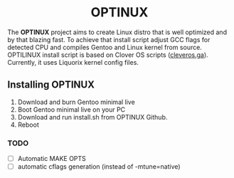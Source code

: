 <h1 align="center">OPTINUX</h1>

The **OPTINUX** project aims to create Linux distro that is well optimized and by that blazing fast. To achieve that install script adjust GCC flags for detected CPU and compiles Gentoo and Linux kernel from source. OPTILINUX install script is based on Clover OS scripts ([cleveros.ga](https://cloveros.ga/)). Currently, it uses Liquorix kernel config files.

## Installing OPTINUX
  1. Download and burn Gentoo minimal live
  2. Boot  Gentoo minimal live on your PC
  3. Download and run install.sh from OPTINUX Github.
  4. Reboot
### TODO
  - [ ] Automatic MAKE OPTS
  - [ ] automatic cflags generation (instead of -mtune=native)
